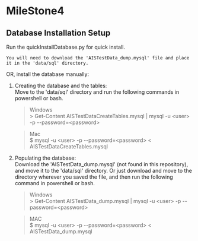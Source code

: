 # MileStone4

## Database Installation Setup 

Run the quickInstallDatabase.py for quick install.<br/>

    You will need to download the 'AISTestData_dump.mysql' file and place it in the 'data/sql' directory.

OR, install the database manually:

1. Creating the database and the tables:<br/>
Move to the 'data/sql' directory and run the following commands in powershell or bash.
    >Windows<br/>
    \> Get-Content AISTestDataCreateTables.mysql | mysql -u \<user> -p --password=\<password>
    
    >Mac<br/>
    >$ mysql -u \<user> -p --password=\<password> < AISTestDataCreateTables.mysql

2. Populating the database:<br/>
Download the 'AISTestData_dump.mysql' (not found in this repository), and move it to the 'data/sql' directory.
Or just download and move to the directory wherever you saved the file, and then run the following command in powershell or bash.
    >Windows<br/>
    \> Get-Content AISTestData_dump.mysql | mysql -u \<user> -p --password=\<password>
    
    >MAC<br/>
    $ mysql -u \<user> -p --password=\<password> < AISTestData_dump.mysql





















